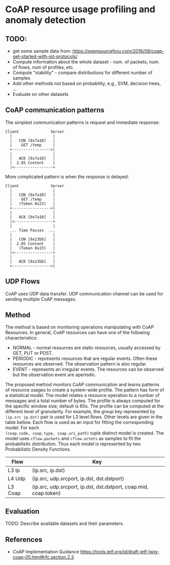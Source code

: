 ﻿# CoAP resource usage profiling and anomaly detection


## TODO:
* get some sample data from: https://opensourceforu.com/2016/09/coap-get-started-with-iot-protocols/
* Compute information about the whole dataset - num. of packets, num. of flows, num of profiles, etc.
* Compute "stability" - compare distributions for different number of samples
* Add other methods not based on probability, e.g., SVM, decision trees, ...
* Evaluate on other datasets

## CoAP communication patterns
The simplest communication patterns is request and immediate response:
```
Client              Server
  |                  |
  |   CON [0x7a10]   |
  |    GET /temp     |
  +----------------->|
  |                  |
  |   ACK [0x7a10]   |
  |  2.05 Content    |
  |<-----------------+
```
More complicated pattern is when the response is delayed:
```
Client              Server
  |                  |
  |   CON [0x7a10]   |
  |    GET /temp     |
  |   (Token 0x23)   |
  +----------------->|
  |                  |
  |   ACK [0x7a10]   |
  |<-----------------+
  |                  |
  ... Time Passes  ...
  |                  |
  |   CON [0x23bb]   |
  |  2.05 Content    |
  |   (Token 0x23)   |
  |<-----------------+
  |                  |
  |   ACK [0x23bb]   |
  +----------------->|
```
## UDP Flows
CoAP uses UDP data transfer. UDP communication channel can be used for sending multiple CoAP messages. 



## Method

The method is based on monitoring operations manipulating with CoAP Resources. In general, CoAP resources can have one of the following characteristics:

* NORMAL - normal resources are static resources, usually accessed by GET, PUT or POST. 
* PERIODIC - represents resources that are regular events. Often these resources are observed. The observation pattern is also regular.                                                                              
* EVENT - represents an irregular events. The resources can be observed but the observation event are aperiodic.

The proposed method monitors CoAP communication and learns patterns of resource usages to create a system-wide profile. 
The pattern has form of a statistical model. The model relates a resource operation to a number of messages and a total number of bytes.
The profile is always computed for the specific window size; default is 60s. The profile can be computed at the different level of granularity.
For example, the group key represented by `(ip.src ip.dst)` pair is used for L3 level flows.
Other levels are given in the table bellow. 
Each flow is used as an input for fitting the corresponding model. For each  
`(coap.code, coap.type, coap.uri_path)` tuple distinct model is created. The model uses 
`cflow.packets` and `cflow.octets` as samples to fit the probabilistic distribution. Thus each model
is represented by two Probabilistic Density Functions. 


| Flow     |  Key |
| -------- | --------------------------------------------------------------- |
| L3 Ip    | (ip.src, ip.dst)                                                 |
| L4 Udp   | (ip.src, udp.srcport, ip.dst, dst.dstport)                       |
| L3 Coap  | (ip.src, udp.srcport, ip.dst, dst.dstport, coap.mid, coap.token) |

## Evaluation 
TODO: Describe available datasets and their parameters.

## References
* CoAP Implementation Guidance https://tools.ietf.org/id/draft-ietf-lwig-coap-05.html#rfc.section.2.3
